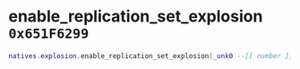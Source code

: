 # enable_replication_set_explosion `0x651F6299`

```lua
natives.explosion.enable_replication_set_explosion(_unk0 --[[ number ]])
```